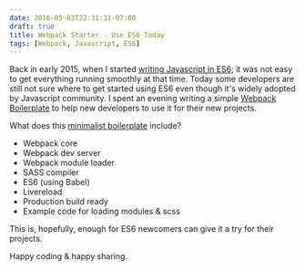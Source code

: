 ```yaml
---
date: 2016-05-03T22:31:31-07:00
draft: true
title: Webpack Starter - Use ES6 Today
tags: [Webpack, Javascript, ES6]
---
```


Back in early 2015, when I started [writing Javascript in ES6](/blog/es6-review-part-1); it was not easy to get everything running smoothly at that time. Today some developers are still not sure where to get started using ES6 even though it's widely adopted by Javascript community. I spent an evening writing a simple [Webpack Boilerplate](https://github.com/pmkhoa/webpack-start) to help new developers to use it for their new projects.

What does this [minimalist boilerplate](https://github.com/pmkhoa/webpack-start) include?

- Webpack core
- Webpack dev server
- Webpack module loader
- SASS compiler
- ES6 (using Babel)
- Livereload
- Production build ready
- Example code for loading modules & scss

This is, hopefully, enough for ES6 newcomers can give it a try for their
projects.

Happy coding & happy sharing.
